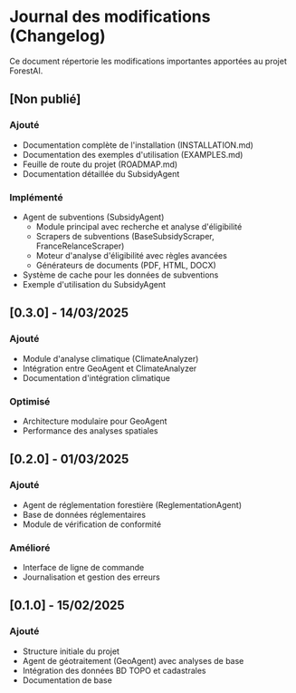 # Journal des modifications (Changelog)

Ce document répertorie les modifications importantes apportées au projet ForestAI.

## [Non publié]

### Ajouté
- Documentation complète de l'installation (INSTALLATION.md)
- Documentation des exemples d'utilisation (EXAMPLES.md) 
- Feuille de route du projet (ROADMAP.md)
- Documentation détaillée du SubsidyAgent

### Implémenté
- Agent de subventions (SubsidyAgent)
  - Module principal avec recherche et analyse d'éligibilité
  - Scrapers de subventions (BaseSubsidyScraper, FranceRelanceScraper)
  - Moteur d'analyse d'éligibilité avec règles avancées
  - Générateurs de documents (PDF, HTML, DOCX)
- Système de cache pour les données de subventions
- Exemple d'utilisation du SubsidyAgent

## [0.3.0] - 14/03/2025

### Ajouté
- Module d'analyse climatique (ClimateAnalyzer)
- Intégration entre GeoAgent et ClimateAnalyzer
- Documentation d'intégration climatique

### Optimisé
- Architecture modulaire pour GeoAgent
- Performance des analyses spatiales

## [0.2.0] - 01/03/2025

### Ajouté
- Agent de réglementation forestière (ReglementationAgent)
- Base de données réglementaires
- Module de vérification de conformité

### Amélioré
- Interface de ligne de commande
- Journalisation et gestion des erreurs

## [0.1.0] - 15/02/2025

### Ajouté
- Structure initiale du projet
- Agent de géotraitement (GeoAgent) avec analyses de base
- Intégration des données BD TOPO et cadastrales
- Documentation de base
